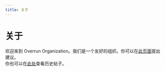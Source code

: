 ```yaml
---
title: 关于
---
```

# 关于

欢迎来到 Overrun Organization。我们是一个友好的组织。你可以在[此页面](https://github.com/Over-Run/Over-Run.github.io/issues)提出建议。  
你也可以在[此处](/blog.html)查看历史帖子。